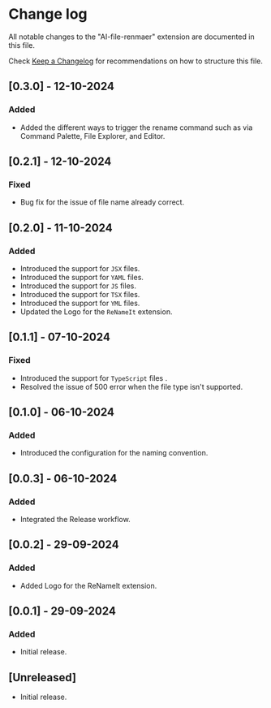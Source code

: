 # Change log

All notable changes to the "AI-file-renmaer" extension are documented in this file.

Check [Keep a Changelog](http://keepachangelog.com/) for recommendations on how to structure this file.

## [0.3.0] - 12-10-2024

### Added

- Added the different ways to trigger the rename command such as via Command Palette, File Explorer, and Editor.

## [0.2.1] - 12-10-2024

### Fixed
 
 - Bug fix for the issue of file name already correct.

## [0.2.0] - 11-10-2024

### Added
 
- Introduced the support for `JSX` files.
- Introduced the support for `YAML` files.
- Introduced the support for `JS` files.
- Introduced the support for `TSX` files.
- Introduced the support for `YML` files.
- Updated the Logo for the `ReNameIt` extension.

## [0.1.1] - 07-10-2024

### Fixed 

- Introduced the support for `TypeScript` files .
- Resolved the issue of 500 error when the file type isn't supported.

## [0.1.0] - 06-10-2024

### Added 

- Introduced the configuration for the naming convention.

## [0.0.3] - 06-10-2024

### Added
 
- Integrated the Release workflow.

## [0.0.2] - 29-09-2024

### Added

- Added Logo for the ReNameIt extension.

## [0.0.1] - 29-09-2024

### Added

- Initial release.

## [Unreleased]

- Initial release.